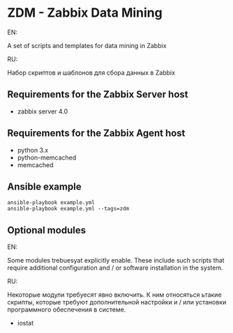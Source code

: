 ZDM - Zabbix Data Mining
================
EN:

A set of scripts and templates for data mining in Zabbix


RU:

Набор скриптов и шаблонов для сбора данных в Zabbix


Requirements for the Zabbix Server host
----------------
* zabbix server 4.0


Requirements for the Zabbix Agent host
----------------
* python 3.x
* python-memcached
* memcached


Ansible example
----------------
    ansible-playbook example.yml
    ansible-playbook example.yml --tags=zdm



Optional modules
----------------
EN:

Some modules trebuesyat explicitly enable. These include such scripts that require additional configuration and / or software installation in the system.


RU:

Некоторые модули требуесят явно включить. К ним относяться ьтакие скрипты, которые требуют дополнительной настройки и / или установки программного обеспечения в системе.

* iostat
